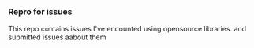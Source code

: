 ### Repro for issues 

This repo contains issues I've encounted using opensource libraries.
and submitted issues aabout them
